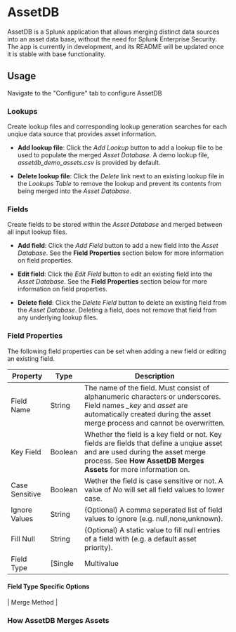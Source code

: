 # AssetDB

AssetDB is a Splunk application that allows merging distinct data sources into an asset data base, without the need for Splunk Enterprise Security. The app is currently in development, and its README will be updated once it is stable with base functionality.

## Usage

Navigate to the "Configure" tab to configure AssetDB

### Lookups

Create lookup files and corresponding lookup generation searches for each unqiue data source that provides asset information. 

 - **Add lookup file**: Click the *Add Lookup* button to add a lookup file to be used to populate the merged *Asset Database*. A demo lookup file, *assetdb_demo_assets.csv* is provided by default. 

 - **Delete lookup file**: Click the *Delete* link next to an existing lookup file in the *Lookups Table* to remove the lookup and prevent its contents from being merged into the *Asset Database*.

### Fields

Create fields to be stored within the *Asset Database* and merged between all input lookup files. 

- **Add field**: Click the *Add Field* button to add a new field into the *Asset Database*. See the **Field Properties** section below for more information on field properties. 

- **Edit field**: Click the *Edit Field* button to edit an existing field into the *Asset Database*. See the **Field Properties** section below for more information on field properties. 

- **Delete field**: Click the *Delete Field* button to delete an existing field from the *Asset Database*. Deleting a field, does not remove that field from any underlying lookup files. 

### Field Properties

The following field properties can be set when adding a new field or editing an existing field. 

| Property | Type | Description |
| ----------- | ----------- | ----------- |
| Field Name | String | The name of the field. Must consist of alphanumeric characters or underscores. Field names *_key* and *asset* are automatically created during the asset merge process and cannot be overwritten. |
| Key Field | Boolean | Whether the field is a key field or not. Key fields are fields that define a unqiue asset and are used during the asset merge process. See **How AssetDB Merges Assets** for more information on.
| Case Sensitive | Boolean | Wether the field is case sensitive or not. A value of *No* will set all field values to lower case. 
| Ignore Values | String | (Optional) A comma seperated list of field values to ignore (e.g. null,none,unknown). 
| Fill Null | String | (Optional) A static value to fill null entries of a field with (e.g. a default asset priority). 
| Field Type | [Single|Multivalue|Eval] | Defines the type of field. Use a single value, keep all unique entries as a multivalue, or use an eval expression to define this field.

#### Field Type Specific Options

| Merge Method | 

### How AssetDB Merges Assets
